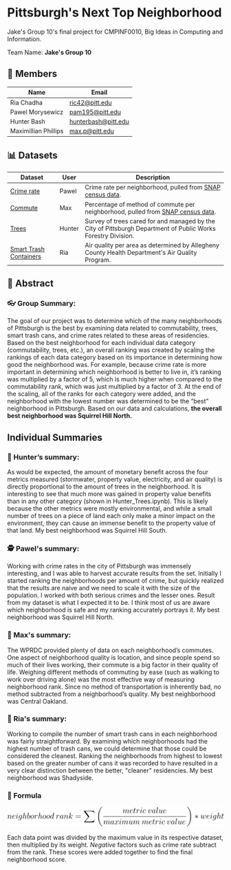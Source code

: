 # Pittsburgh's Next Top Neighborhood
Jake's Group 10's final project for CMPINF0010, Big Ideas in Computing and Information.

Team Name: **Jake's Group 10**

## 👥 Members
| Name                 | Email               |
|----------------------|---------------------|
| Ria Chadha           |      ric42@pitt.edu |
| Pawel Morysewicz     |     pam195@pitt.edu |
| Hunter Bash          | hunterbash@pitt.edu |
| Maximillian Phillips |      max.p@pitt.edu |

## 📊 Datasets
| Dataset                                                                                         | User   | Description                                                                                                           |
|-------------------------------------------------------------------------------------------------|--------|-----------------------------------------------------------------------------------------------------------------------|
| [Crime rate](https://data.wprdc.org/dataset/pgh/resource/204f63f4-296f-4f1d-bbdd-946b183fa5a0) | Pawel  | Crime rate per neighborhood, pulled from [SNAP census data](https://data.wprdc.org/dataset/pgh).                      |
| [Commute](https://data.wprdc.org/dataset/pgh/resource/5d61b60b-bd25-4c33-8420-e31a9135ec6e)     | Max    | Percentage of method of commute per neighborhood, pulled from [SNAP census data](https://data.wprdc.org/dataset/pgh). |
| [Trees](https://data.wprdc.org/dataset/city-trees)                                              | Hunter | Survey of trees cared for and managed by the City of Pittsburgh Department of Public Works Forestry Division.         |
| [Smart Trash Containers](https://data.wprdc.org/dataset/smart-trash-containers)                 | Ria    | Air quality per area as determined by Allegheny County Health Department's Air Quality Program.                       |

## 📝 Abstract
### 👓 Group Summary:
The goal of our project was to determine which of the many neighborhoods of Pittsburgh is the best by examining data related to commutability, trees, smart trash cans, and crime rates related to these areas of residencies. Based on the best neighborhood for each individual data category (commutability, trees, etc.), an overall ranking was created by scaling the rankings of each data category based on its importance in determining how good the neighborhood was. For example, because crime rate is more important in determining which neighborhood is better to live in, it’s ranking was multiplied by a factor of 5, which is much higher when compared to the commutability rank, which was just multiplied by a factor of 3. At the end of the scaling, all of the ranks for each category were added, and the neighborhood with the lowest number was determined to be the “best” neighborhood in Pittsburgh. Based on our data and calculations, **the overall best neighborhood was Squirrel Hill North.**

## Individual Summaries

### 🌳 Hunter’s summary:
As would be expected, the amount of monetary benefit across the four metrics measured (stormwater, property value, electricity, and air quality) is directly proportional to the amount of trees in the neighborhood. It is interesting to see that much more was gained in property value benefits than in any other category (shown in Hunter_Trees.ipynb). This is likely because the other metrics were mostly environmental, and while a small number of trees on a piece of land each only make a minor impact on the environment, they can cause an immense benefit to the property value of that land. My best neighborhood was Squirrel Hill South.

### 🕵️‍ Pawel's summary:
Working with crime rates in the city of Pittsburgh was immensely interesting, and I was able to harvest accurate results from the set. Initially I started ranking the neighborhoods per amount of crime, but quickly realized that the results are naive and we need to scale it with the size of the population. I worked with both serious crimes and the lesser ones. Result from my dataset is what I expected it to be. I think most of us are aware which neighborhood is safe and my ranking accurately portrays it. My best neighborhood was Squirrel Hill North.

### 🚗 Max's summary:
The WPRDC provided plenty of data on each neighborhood’s commutes. One aspect of neighborhood quality is location, and since people spend so much of their lives working, their commute is a big factor in their quality of life. Weighing different methods of commuting by ease (such as walking to work over driving alone) was the most effective way of measuring neighborhood rank. Since no method of transportation is inherently bad, no method subtracted from a neighborhood’s quality. My best neighborhood was Central Oakland.

### 🥫 Ria's summary:
Working to compile the number of smart trash cans in each neighborhood was fairly straightforward. By examining which neighborhoods had the highest number of trash cans, we could determine that those could be considered the cleanest. Ranking the neighborhoods from highest to lowest based on the greater number of cans it was recorded to have resulted in a very clear distinction between the better, "cleaner" residencies. My best neighborhood was Shadyside.

### 🧪 Formula
![rank formula](formula.png)

Each data point was divided by the maximum value in its respective dataset, then multiplied by its weight. _Negative_ factors such as crime rate subtract from the rank. These scores were added together to find the final neighborhood score.
